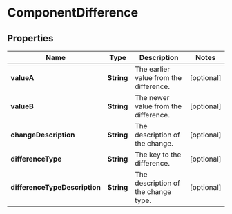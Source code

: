 # ComponentDifference

## Properties
Name | Type | Description | Notes
------------ | ------------- | ------------- | -------------
**valueA** | **String** | The earlier value from the difference. |  [optional]
**valueB** | **String** | The newer value from the difference. |  [optional]
**changeDescription** | **String** | The description of the change. |  [optional]
**differenceType** | **String** | The key to the difference. |  [optional]
**differenceTypeDescription** | **String** | The description of the change type. |  [optional]
